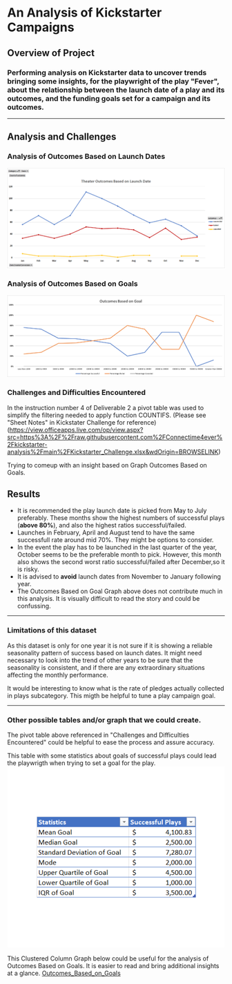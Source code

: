 # An Analysis of Kickstarter Campaigns
## Overview of Project
### Performing analysis on Kickstarter data to uncover trends bringing some insights, for the playwright of the play "Fever", about the relationship between the launch date of a play and its outcomes, and the funding goals set for a campaign and its outcomes. 
---
## Analysis and Challenges
### Analysis of Outcomes Based on Launch Dates

![Outcomes_Based_on_Launch_Date](https://github.com/Connectime4ever/kickstarter-analysis/blob/main/resources/Theater%20Outcomes%20Based%20on%20Launch%20Date.png)

### Analysis of Outcomes Based on Goals

![Outcomes_ Based_ on_ Goals](https://github.com/Connectime4ever/kickstarter-analysis/blob/main/resources/Outcomes%20Based%20on%20Goal.png)

### Challenges and Difficulties Encountered
In the instruction number 4 of Deliverable 2 a pivot table was used to simplify the filtering needed to apply function COUNTIFS.  (Please see "Sheet Notes" in Kickstater Challenge for reference) (https://view.officeapps.live.com/op/view.aspx?src=https%3A%2F%2Fraw.githubusercontent.com%2FConnectime4ever%2Fkickstarter-analysis%2Fmain%2FKickstarter_Challenge.xlsx&wdOrigin=BROWSELINK)

Trying to comeup with an insight based on Graph Outcomes Based on Goals.


## Results
- It is recommended the play launch date is picked from May to July preferably. These months show the highest numbers of successful plays  (**above 80%**), and also the highest ratios successful/failed.
- Launches in February, April and August tend to have the same successfull rate around mid 70%. They might be options to consider.
- In the event the play has to be launched in the last quarter of the year, October seems to be the preferable month to pick. However, this month also shows the second worst ratio successful/failed after December,so it is risky.
- It is advised to **avoid** launch dates from November to January following year. 
- The Outcomes Based on Goal Graph above does not contribute much in this analysis. It is visually difficult to read the story and could be confussing.
---
### Limitations of this dataset

As this dataset is only for one year it is not sure if it is showing a reliable seasonality pattern of success based on launch dates. It might need necessary to look into the trend of other years to be sure that the seasonality is consistent, and if there are any extraordinary situations affecting the monthly performance. 

It would be interesting to know what is the rate of pledges actually collected in plays subcategory. This migth be helpful to tune a play campaign goal.

---
### Other possible tables and/or graph that we could create. 
The pivot table above referenced in "Challenges and Difficulties Encountered" could be helpful to ease the process and assure accuracy.

This table with some statistics about goals of successful plays could lead the playwrigth when trying to set a goal for the play.
![Statistics_of_ Successful_Plays_Goals](https://github.com/Connectime4ever/kickstarter-analysis/blob/main/resources/Statistics%20of%20Successful%20Plays.png)

This Clustered Column Graph below could be useful for the analysis of Outcomes Based on Goals. It is easier to read and bring additional insights at a glance.
[Outcomes_Based_on_Goals](https://github.com/Connectime4ever/kickstarter-analysis/blob/main/resources/Outcomes%20Based%20on%20Goals%20Suggested.png)